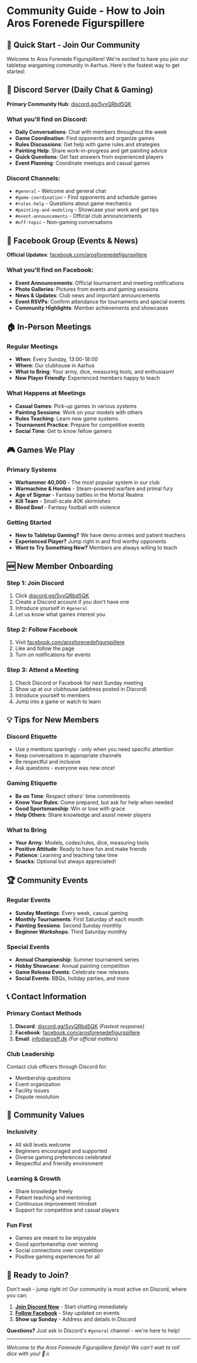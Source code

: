 # Community Guide - How to Join Aros Forenede Figurspillere

## 🎯 Quick Start - Join Our Community

Welcome to Aros Forenede Figurspillere! We're excited to have you join our tabletop wargaming community in Aarhus. Here's the fastest way to get started:

## 💬 Discord Server (Daily Chat & Gaming)

**Primary Community Hub**: [discord.gg/5yvQRbd5QK](https://discord.gg/5yvQRbd5QK)

### What you'll find on Discord:
- **Daily Conversations**: Chat with members throughout the week
- **Game Coordination**: Find opponents and organize games
- **Rules Discussions**: Get help with game rules and strategies
- **Painting Help**: Share work-in-progress and get painting advice
- **Quick Questions**: Get fast answers from experienced players
- **Event Planning**: Coordinate meetups and casual games

### Discord Channels:
- `#general` - Welcome and general chat
- `#game-coordination` - Find opponents and schedule games
- `#rules-help` - Questions about game mechanics
- `#painting-and-modeling` - Showcase your work and get tips
- `#event-announcements` - Official club announcements
- `#off-topic` - Non-gaming conversations

## 📘 Facebook Group (Events & News)

**Official Updates**: [facebook.com/arosforenedefigurspillere](https://www.facebook.com/arosforenedefigurspillere)

### What you'll find on Facebook:
- **Event Announcements**: Official tournament and meeting notifications
- **Photo Galleries**: Pictures from events and gaming sessions
- **News & Updates**: Club news and important announcements
- **Event RSVPs**: Confirm attendance for tournaments and special events
- **Community Highlights**: Member achievements and showcases

## 🏠 In-Person Meetings

### Regular Meetings
- **When**: Every Sunday, 13:00-18:00
- **Where**: Our clubhouse in Aarhus
- **What to Bring**: Your army, dice, measuring tools, and enthusiasm!
- **New Player Friendly**: Experienced members happy to teach

### What Happens at Meetings
- **Casual Games**: Pick-up games in various systems
- **Painting Sessions**: Work on your models with others
- **Rules Teaching**: Learn new game systems
- **Tournament Practice**: Prepare for competitive events
- **Social Time**: Get to know fellow gamers

## 🎮 Games We Play

### Primary Systems
- **Warhammer 40,000** - The most popular system in our club
- **Warmachine & Hordes** - Steam-powered warfare and primal fury
- **Age of Sigmar** - Fantasy battles in the Mortal Realms
- **Kill Team** - Small-scale 40K skirmishes
- **Blood Bowl** - Fantasy football with violence

### Getting Started
- **New to Tabletop Gaming?** We have demo armies and patient teachers
- **Experienced Player?** Jump right in and find worthy opponents
- **Want to Try Something New?** Members are always willing to teach

## 🆕 New Member Onboarding

### Step 1: Join Discord
1. Click [discord.gg/5yvQRbd5QK](https://discord.gg/5yvQRbd5QK)
2. Create a Discord account if you don't have one
3. Introduce yourself in `#general`
4. Let us know what games interest you

### Step 2: Follow Facebook
1. Visit [facebook.com/arosforenedefigurspillere](https://www.facebook.com/arosforenedefigurspillere)
2. Like and follow the page
3. Turn on notifications for events

### Step 3: Attend a Meeting
1. Check Discord or Facebook for next Sunday meeting
2. Show up at our clubhouse (address posted in Discord)
3. Introduce yourself to members
4. Jump into a game or watch to learn

## 💡 Tips for New Members

### Discord Etiquette
- Use `@` mentions sparingly - only when you need specific attention
- Keep conversations in appropriate channels
- Be respectful and inclusive
- Ask questions - everyone was new once!

### Gaming Etiquette
- **Be on Time**: Respect others' time commitments
- **Know Your Rules**: Come prepared, but ask for help when needed
- **Good Sportsmanship**: Win or lose with grace
- **Help Others**: Share knowledge and assist newer players

### What to Bring
- **Your Army**: Models, codex/rules, dice, measuring tools
- **Positive Attitude**: Ready to have fun and make friends
- **Patience**: Learning and teaching take time
- **Snacks**: Optional but always appreciated!

## 🏆 Community Events

### Regular Events
- **Sunday Meetings**: Every week, casual gaming
- **Monthly Tournaments**: First Saturday of each month
- **Painting Sessions**: Second Sunday monthly
- **Beginner Workshops**: Third Saturday monthly

### Special Events
- **Annual Championship**: Summer tournament series
- **Hobby Showcase**: Annual painting competition
- **Game Release Events**: Celebrate new releases
- **Social Events**: BBQs, holiday parties, and more

## 📞 Contact Information

### Primary Contact Methods
1. **Discord**: [discord.gg/5yvQRbd5QK](https://discord.gg/5yvQRbd5QK) *(Fastest response)*
2. **Facebook**: [facebook.com/arosforenedefigurspillere](https://www.facebook.com/arosforenedefigurspillere)
3. **Email**: info@arosff.dk *(For official matters)*

### Club Leadership
Contact club officers through Discord for:
- Membership questions
- Event organization
- Facility issues
- Dispute resolution

## 🌟 Community Values

### Inclusivity
- All skill levels welcome
- Beginners encouraged and supported
- Diverse gaming preferences celebrated
- Respectful and friendly environment

### Learning & Growth
- Share knowledge freely
- Patient teaching and mentoring
- Continuous improvement mindset
- Support for competitive and casual players

### Fun First
- Games are meant to be enjoyable
- Good sportsmanship over winning
- Social connections over competition
- Positive gaming experiences for all

## 🚀 Ready to Join?

Don't wait - jump right in! Our community is most active on Discord, where you can:

1. **[Join Discord Now](https://discord.gg/5yvQRbd5QK)** - Start chatting immediately
2. **[Follow Facebook](https://www.facebook.com/arosforenedefigurspillere)** - Stay updated on events
3. **Show up Sunday** - Address and details in Discord

**Questions?** Just ask in Discord's `#general` channel - we're here to help!

---

*Welcome to the Aros Forenede Figurspillere family! We can't wait to roll dice with you! 🎲⚔️*
